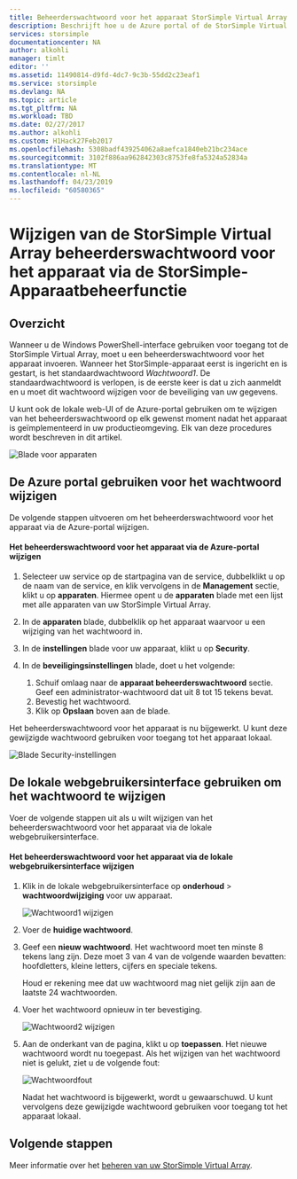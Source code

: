 ```yaml
---
title: Beheerderswachtwoord voor het apparaat StorSimple Virtual Array wijzigen | Microsoft Docs
description: Beschrijft hoe u de Azure portal of de StorSimple Virtual Array web-UI gebruiken om te wijzigen van het beheerderswachtwoord voor het apparaat.
services: storsimple
documentationcenter: NA
author: alkohli
manager: timlt
editor: ''
ms.assetid: 11490814-d9fd-4dc7-9c3b-55dd2c23eaf1
ms.service: storsimple
ms.devlang: NA
ms.topic: article
ms.tgt_pltfrm: NA
ms.workload: TBD
ms.date: 02/27/2017
ms.author: alkohli
ms.custom: H1Hack27Feb2017
ms.openlocfilehash: 5308badf439254062a8aefca1840eb21bc234ace
ms.sourcegitcommit: 3102f886aa962842303c8753fe8fa5324a52834a
ms.translationtype: MT
ms.contentlocale: nl-NL
ms.lasthandoff: 04/23/2019
ms.locfileid: "60580365"
---
```

# <a name="change-the-storsimple-virtual-array-device-administrator-password-via-storsimple-device-manager"></a>Wijzigen van de StorSimple Virtual Array beheerderswachtwoord voor het apparaat via de StorSimple-Apparaatbeheerfunctie

## <a name="overview"></a>Overzicht

Wanneer u de Windows PowerShell-interface gebruiken voor toegang tot de StorSimple Virtual Array, moet u een beheerderswachtwoord voor het apparaat invoeren. Wanneer het StorSimple-apparaat eerst is ingericht en is gestart, is het standaardwachtwoord *Wachtwoord1*. De standaardwachtwoord is verlopen, is de eerste keer is dat u zich aanmeldt en u moet dit wachtwoord wijzigen voor de beveiliging van uw gegevens.

U kunt ook de lokale web-UI of de Azure-portal gebruiken om te wijzigen van het beheerderswachtwoord op elk gewenst moment nadat het apparaat is geïmplementeerd in uw productieomgeving. Elk van deze procedures wordt beschreven in dit artikel.

 ![Blade voor apparaten](./media/storsimple-virtual-array-change-device-admin-password/ova-devices-blade.png)

## <a name="use-the-azure-portal-to-change-the-password"></a>De Azure portal gebruiken voor het wachtwoord wijzigen

De volgende stappen uitvoeren om het beheerderswachtwoord voor het apparaat via de Azure-portal wijzigen.

#### <a name="to-change-the-device-administrator-password-via-the-azure-portal"></a>Het beheerderswachtwoord voor het apparaat via de Azure-portal wijzigen

1. Selecteer uw service op de startpagina van de service, dubbelklikt u op de naam van de service, en klik vervolgens in de **Management** sectie, klikt u op **apparaten**. Hiermee opent u de **apparaten** blade met een lijst met alle apparaten van uw StorSimple Virtual Array.

2. In de **apparaten** blade, dubbelklik op het apparaat waarvoor u een wijziging van het wachtwoord in.

3. In de **instellingen** blade voor uw apparaat, klikt u op **Security**.

4. In de **beveiligingsinstellingen** blade, doet u het volgende:
   
   1. Schuif omlaag naar de **apparaat beheerderswachtwoord** sectie. Geef een administrator-wachtwoord dat uit 8 tot 15 tekens bevat.
   2. Bevestig het wachtwoord.
   3. Klik op **Opslaan** boven aan de blade.

Het beheerderswachtwoord voor het apparaat is nu bijgewerkt. U kunt deze gewijzigde wachtwoord gebruiken voor toegang tot het apparaat lokaal.

![Blade Security-instellingen](./media/storsimple-virtual-array-change-device-admin-password/ova-change-device-pwd.png)

## <a name="use-the-local-web-ui-to-change-the-password"></a>De lokale webgebruikersinterface gebruiken om het wachtwoord te wijzigen

Voer de volgende stappen uit als u wilt wijzigen van het beheerderswachtwoord voor het apparaat via de lokale webgebruikersinterface.

#### <a name="to-change-the-device-administrator-password-via-the-local-web-ui"></a>Het beheerderswachtwoord voor het apparaat via de lokale webgebruikersinterface wijzigen

1. Klik in de lokale webgebruikersinterface op **onderhoud** > **wachtwoordwijziging** voor uw apparaat.
   
    ![Wachtwoord1 wijzigen](./media/storsimple-virtual-array-change-device-admin-password/image40.png)
2. Voer de **huidige wachtwoord**.
3. Geef een **nieuw wachtwoord**. Het wachtwoord moet ten minste 8 tekens lang zijn. Deze moet 3 van 4 van de volgende waarden bevatten: hoofdletters, kleine letters, cijfers en speciale tekens.
   
    Houd er rekening mee dat uw wachtwoord mag niet gelijk zijn aan de laatste 24 wachtwoorden.
4. Voer het wachtwoord opnieuw in ter bevestiging.
   
    ![Wachtwoord2 wijzigen](./media/storsimple-virtual-array-change-device-admin-password/image41.png)
5. Aan de onderkant van de pagina, klikt u op **toepassen**. Het nieuwe wachtwoord wordt nu toegepast. Als het wijzigen van het wachtwoord niet is gelukt, ziet u de volgende fout:
   
    ![Wachtwoordfout](./media/storsimple-virtual-array-change-device-admin-password/image42.png)
   
    Nadat het wachtwoord is bijgewerkt, wordt u gewaarschuwd. U kunt vervolgens deze gewijzigde wachtwoord gebruiken voor toegang tot het apparaat lokaal.


## <a name="next-steps"></a>Volgende stappen
Meer informatie over het [beheren van uw StorSimple Virtual Array](storsimple-ova-web-ui-admin.md).

